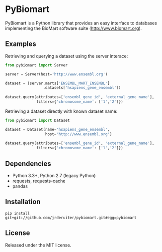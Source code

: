 # PyBiomart
PyBiomart is a Python library that provides an easy interface to databases
implementing the BioMart software suite (http://www.biomart.org). 

## Examples

Retrieving and querying a dataset using the server interace:

```python
from pybiomart import Server

server = Server(host='http://www.ensembl.org')

dataset = (server.marts['ENSEMBL_MART_ENSEMBL']
                 .datasets['hsapiens_gene_ensembl'])
                 
dataset.query(attributes=['ensembl_gene_id', 'external_gene_name'],
              filters={'chromosome_name': ['1','2']})
```

Retrieving a dataset directly with known dataset name:

```python
from pybiomart import Dataset

dataset = Dataset(name='hsapiens_gene_ensembl',
                  host='http://www.ensembl.org')
                  
dataset.query(attributes=['ensembl_gene_id', 'external_gene_name'],
              filters={'chromosome_name': ['1','2']})
```

## Dependencies
- Python 3.3+, Python 2.7 (legacy Python)
- requests, requests-cache
- pandas

## Installation

```{bash}
pip install git+git://github.com/jrderuiter/pybiomart.git#egg=pybiomart
```

## License
Released under the MIT license.
